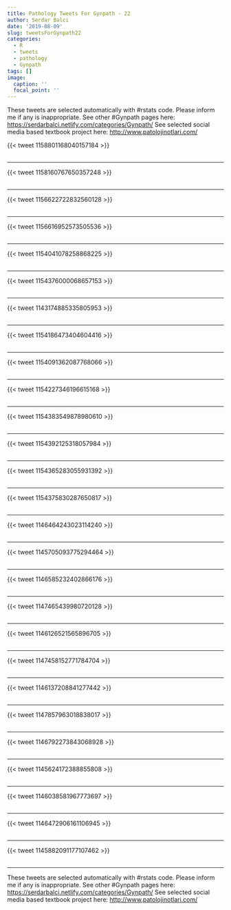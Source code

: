 ```yaml
---
title: Pathology Tweets For Gynpath - 22
author: Serdar Balci
date: '2019-08-09'
slug: tweetsForGynpath22
categories:
  - R
  - tweets
  - pathology
  - Gynpath
tags: []
image:
  caption: ''
  focal_point: ''
---
```



These tweets are selected automatically with #rstats code. Please inform me if any is inappropriate.
See other #Gynpath pages here: https://serdarbalci.netlify.com/categories/Gynpath/ 
See selected social media based textbook project here: http://www.patolojinotlari.com/

{{< tweet 1158801168040157184 >}}
<br>
<br>
<hr>
{{< tweet 1158160767650357248 >}}
<br>
<br>
<hr>
{{< tweet 1156622722832560128 >}}
<br>
<br>
<hr>
{{< tweet 1156616952573505536 >}}
<br>
<br>
<hr>
{{< tweet 1154041078258868225 >}}
<br>
<br>
<hr>
{{< tweet 1154376000068657153 >}}
<br>
<br>
<hr>
{{< tweet 1143174885335805953 >}}
<br>
<br>
<hr>
{{< tweet 1154186473404604416 >}}
<br>
<br>
<hr>
{{< tweet 1154091362087768066 >}}
<br>
<br>
<hr>
{{< tweet 1154227346196615168 >}}
<br>
<br>
<hr>
{{< tweet 1154383549878980610 >}}
<br>
<br>
<hr>
{{< tweet 1154392125318057984 >}}
<br>
<br>
<hr>
{{< tweet 1154365283055931392 >}}
<br>
<br>
<hr>
{{< tweet 1154375830287650817 >}}
<br>
<br>
<hr>
{{< tweet 1146464243023114240 >}}
<br>
<br>
<hr>
{{< tweet 1145705093775294464 >}}
<br>
<br>
<hr>
{{< tweet 1146585232402866176 >}}
<br>
<br>
<hr>
{{< tweet 1147465439980720128 >}}
<br>
<br>
<hr>
{{< tweet 1146126521565896705 >}}
<br>
<br>
<hr>
{{< tweet 1147458152771784704 >}}
<br>
<br>
<hr>
{{< tweet 1146137208841277442 >}}
<br>
<br>
<hr>
{{< tweet 1147857963018838017 >}}
<br>
<br>
<hr>
{{< tweet 1146792273843068928 >}}
<br>
<br>
<hr>
{{< tweet 1145624172388855808 >}}
<br>
<br>
<hr>
{{< tweet 1146038581967773697 >}}
<br>
<br>
<hr>
{{< tweet 1146472906161106945 >}}
<br>
<br>
<hr>
{{< tweet 1145882091177107462 >}}
<br>
<br>
<hr>


These tweets are selected automatically with #rstats code. Please inform me if any is inappropriate.
See other #Gynpath pages here: https://serdarbalci.netlify.com/categories/Gynpath/ 
See selected social media based textbook project here: http://www.patolojinotlari.com/
